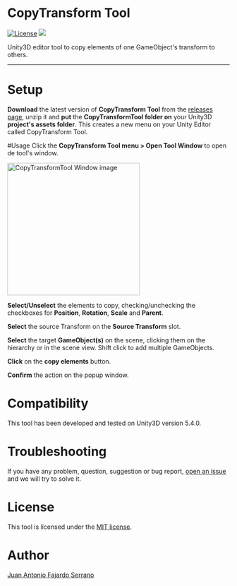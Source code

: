 # CopyTransform Tool
[![License](https://img.shields.io/badge/License-MIT-green.svg)](https://raw.githubusercontent.com/JAFS6/BoxStairsTool/master/LICENSE)
![](https://img.shields.io/badge/Unity3D%20version-5.4.0-lightgrey.svg)

Unity3D editor tool to copy elements of one GameObject's transform to others.

--------

# Setup
**Download** the latest version of **CopyTransform Tool** from the [releases page](https://github.com/JAFS6/CopyTransformTool/releases), unzip it and **put** the **CopyTransformTool folder on** your Unity3D **project's assets folder**. This creates a new menu on your Unity Editor called CopyTransform Tool.

#Usage
Click the **CopyTransform Tool menu > Open Tool Window** to open de tool's window.

<img src="https://cloud.githubusercontent.com/assets/6010819/18304494/f3f33882-74e2-11e6-934a-25b537bb0681.jpg" alt="CopyTransformTool Window image" height="300px">

**Select/Unselect** the elements to copy, checking/unchecking the checkboxes for **Position**, **Rotation**, **Scale** and **Parent**.

**Select** the source Transform on the **Source Transform** slot.

**Select** the target **GameObject(s)** on the scene, clicking them on the hierarchy or in the scene view. Shift click to add multiple GameObjects.

**Click** on the **copy elements** button.

**Confirm** the action on the popup window.

# Compatibility
This tool has been developed and tested on Unity3D version 5.4.0.

# Troubleshooting
If you have any problem, question, suggestion or bug report, [open an issue](https://github.com/JAFS6/CopyTransformTool/issues/new) and we will try to solve it.

# License
This tool is licensed under the [MIT license](https://opensource.org/licenses/MIT).

# Author
[Juan Antonio Fajardo Serrano](https://es.linkedin.com/in/jafs6)
